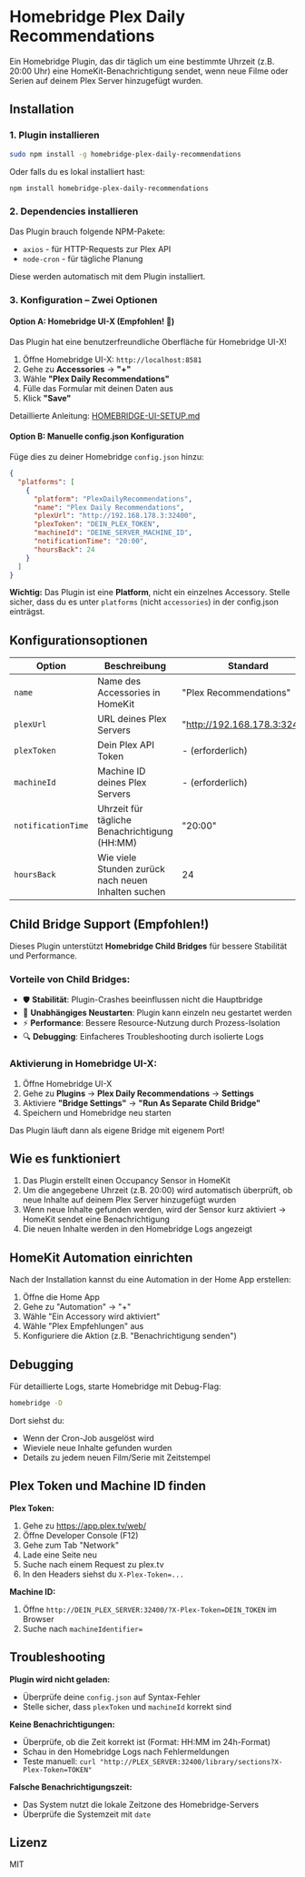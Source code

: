 # Homebridge Plex Daily Recommendations

Ein Homebridge Plugin, das dir täglich um eine bestimmte Uhrzeit (z.B. 20:00 Uhr) eine HomeKit-Benachrichtigung sendet, wenn neue Filme oder Serien auf deinem Plex Server hinzugefügt wurden.

## Installation

### 1. Plugin installieren

```bash
sudo npm install -g homebridge-plex-daily-recommendations
```

Oder falls du es lokal installiert hast:

```bash
npm install homebridge-plex-daily-recommendations
```

### 2. Dependencies installieren

Das Plugin brauch folgende NPM-Pakete:

- `axios` - für HTTP-Requests zur Plex API
- `node-cron` - für tägliche Planung

Diese werden automatisch mit dem Plugin installiert.

### 3. Konfiguration – Zwei Optionen

#### Option A: Homebridge UI-X (Empfohlen! 🎨)

Das Plugin hat eine benutzerfreundliche Oberfläche für Homebridge UI-X!

1. Öffne Homebridge UI-X: `http://localhost:8581`
2. Gehe zu **Accessories** → **"+"**
3. Wähle **"Plex Daily Recommendations"**
4. Fülle das Formular mit deinen Daten aus
5. Klick **"Save"**

Detaillierte Anleitung: [HOMEBRIDGE-UI-SETUP.md](HOMEBRIDGE-UI-SETUP.md)

#### Option B: Manuelle config.json Konfiguration

Füge dies zu deiner Homebridge `config.json` hinzu:

```json
{
  "platforms": [
    {
      "platform": "PlexDailyRecommendations",
      "name": "Plex Daily Recommendations",
      "plexUrl": "http://192.168.178.3:32400",
      "plexToken": "DEIN_PLEX_TOKEN",
      "machineId": "DEINE_SERVER_MACHINE_ID",
      "notificationTime": "20:00",
      "hoursBack": 24
    }
  ]
}
```

**Wichtig:** Das Plugin ist eine **Platform**, nicht ein einzelnes Accessory. Stelle sicher, dass du es unter `platforms` (nicht `accessories`) in der config.json einträgst.

## Konfigurationsoptionen

| Option             | Beschreibung                                        | Standard                     |
| ------------------ | --------------------------------------------------- | ---------------------------- |
| `name`             | Name des Accessories in HomeKit                     | "Plex Recommendations"       |
| `plexUrl`          | URL deines Plex Servers                             | "http://192.168.178.3:32400" |
| `plexToken`        | Dein Plex API Token                                 | - (erforderlich)             |
| `machineId`        | Machine ID deines Plex Servers                      | - (erforderlich)             |
| `notificationTime` | Uhrzeit für tägliche Benachrichtigung (HH:MM)       | "20:00"                      |
| `hoursBack`        | Wie viele Stunden zurück nach neuen Inhalten suchen | 24                           |

## Child Bridge Support (Empfohlen!)

Dieses Plugin unterstützt **Homebridge Child Bridges** für bessere Stabilität und Performance.

### Vorteile von Child Bridges:

- 🛡️ **Stabilität**: Plugin-Crashes beeinflussen nicht die Hauptbridge
- 🔄 **Unabhängiges Neustarten**: Plugin kann einzeln neu gestartet werden
- ⚡ **Performance**: Bessere Resource-Nutzung durch Prozess-Isolation
- 🔍 **Debugging**: Einfacheres Troubleshooting durch isolierte Logs

### Aktivierung in Homebridge UI-X:

1. Öffne Homebridge UI-X
2. Gehe zu **Plugins** → **Plex Daily Recommendations** → **Settings**
3. Aktiviere **"Bridge Settings"** → **"Run As Separate Child Bridge"**
4. Speichern und Homebridge neu starten

Das Plugin läuft dann als eigene Bridge mit eigenem Port!

## Wie es funktioniert

1. Das Plugin erstellt einen Occupancy Sensor in HomeKit
2. Um die angegebene Uhrzeit (z.B. 20:00) wird automatisch überprüft, ob neue Inhalte auf deinem Plex Server hinzugefügt wurden
3. Wenn neue Inhalte gefunden werden, wird der Sensor kurz aktiviert → HomeKit sendet eine Benachrichtigung
4. Die neuen Inhalte werden in den Homebridge Logs angezeigt

## HomeKit Automation einrichten

Nach der Installation kannst du eine Automation in der Home App erstellen:

1. Öffne die Home App
2. Gehe zu "Automation" → "+"
3. Wähle "Ein Accessory wird aktiviert"
4. Wähle "Plex Empfehlungen" aus
5. Konfiguriere die Aktion (z.B. "Benachrichtigung senden")

## Debugging

Für detaillierte Logs, starte Homebridge mit Debug-Flag:

```bash
homebridge -D
```

Dort siehst du:

- Wenn der Cron-Job ausgelöst wird
- Wieviele neue Inhalte gefunden wurden
- Details zu jedem neuen Film/Serie mit Zeitstempel

## Plex Token und Machine ID finden

**Plex Token:**

1. Gehe zu https://app.plex.tv/web/
2. Öffne Developer Console (F12)
3. Gehe zum Tab "Network"
4. Lade eine Seite neu
5. Suche nach einem Request zu plex.tv
6. In den Headers siehst du `X-Plex-Token=...`

**Machine ID:**

1. Öffne `http://DEIN_PLEX_SERVER:32400/?X-Plex-Token=DEIN_TOKEN` im Browser
2. Suche nach `machineIdentifier=`

## Troubleshooting

**Plugin wird nicht geladen:**

- Überprüfe deine `config.json` auf Syntax-Fehler
- Stelle sicher, dass `plexToken` und `machineId` korrekt sind

**Keine Benachrichtigungen:**

- Überprüfe, ob die Zeit korrekt ist (Format: HH:MM im 24h-Format)
- Schau in den Homebridge Logs nach Fehlermeldungen
- Teste manuell: `curl "http://PLEX_SERVER:32400/library/sections?X-Plex-Token=TOKEN"`

**Falsche Benachrichtigungszeit:**

- Das System nutzt die lokale Zeitzone des Homebridge-Servers
- Überprüfe die Systemzeit mit `date`

## Lizenz

MIT
